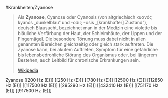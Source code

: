 #Krankheiten/Zyanose

> Als **Zyanose**, Cyanose oder Cyanosis (von altgriechisch κυανός kyanós „dunkelblau“ und -οσις -osis „[krankhafter] Zustand“), deutsch Blausucht, bezeichnet man in der Medizin eine violette bis bläuliche Verfärbung der Haut, der Schleimhäute, der Lippen und der Fingernägel. Die besondere Tönung muss dabei nicht in allen genannten Bereichen gleichzeitig oder gleich stark auftreten. Die Zyanose kann, bei akutem Auftreten, Symptom für eine gefährliche bis lebensbedrohliche Störung des Organismus oder, bei längerem Bestehen, auch Leitbild für chronische Erkrankungen sein.
>
> [Wikipedia](https://de.wikipedia.org/wiki/Zyanose)

Zyanose
[[200 Hz (E)]]
[[250 Hz (E)]]
[[780 Hz (E)]]
[[2500 Hz (E)]]
[[12850 Hz (E)]]
[[117500 Hz (E)]]
[[295290 Hz (E)]]
[[432410 Hz (E)]]
[[751170 Hz (E)]]
[[917500 Hz (E)]]
